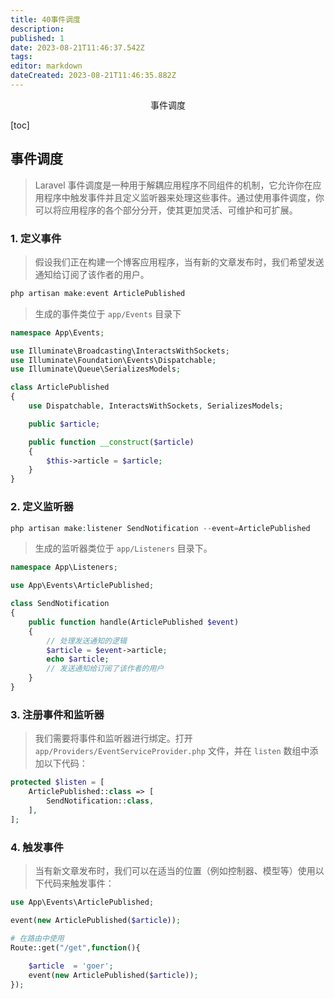 ```yaml
---
title: 40事件调度
description: 
published: 1
date: 2023-08-21T11:46:37.542Z
tags: 
editor: markdown
dateCreated: 2023-08-21T11:46:35.882Z
---
```


<center>事件调度</center>



[toc]







## 事件调度

> Laravel 事件调度是一种用于解耦应用程序不同组件的机制，它允许你在应用程序中触发事件并且定义监听器来处理这些事件。通过使用事件调度，你可以将应用程序的各个部分分开，使其更加灵活、可维护和可扩展。







### 1. 定义事件

> 假设我们正在构建一个博客应用程序，当有新的文章发布时，我们希望发送通知给订阅了该作者的用户。

```php
php artisan make:event ArticlePublished
```

> 生成的事件类位于 `app/Events` 目录下

```php
namespace App\Events;

use Illuminate\Broadcasting\InteractsWithSockets;
use Illuminate\Foundation\Events\Dispatchable;
use Illuminate\Queue\SerializesModels;

class ArticlePublished
{
    use Dispatchable, InteractsWithSockets, SerializesModels;

    public $article;

    public function __construct($article)
    {
        $this->article = $article;
    }
}
```



### 2. 定义监听器

```php
php artisan make:listener SendNotification --event=ArticlePublished
```

> 生成的监听器类位于 `app/Listeners` 目录下。

```php
namespace App\Listeners;

use App\Events\ArticlePublished;

class SendNotification
{
    public function handle(ArticlePublished $event)
    {
        // 处理发送通知的逻辑
        $article = $event->article;
        echo $article;
        // 发送通知给订阅了该作者的用户
    }
}
```



### 3. 注册事件和监听器

> 我们需要将事件和监听器进行绑定。打开 `app/Providers/EventServiceProvider.php` 文件，并在 `listen` 数组中添加以下代码：

```php
protected $listen = [
    ArticlePublished::class => [
        SendNotification::class,
    ],
];
```





### 4. 触发事件

> 当有新文章发布时，我们可以在适当的位置（例如控制器、模型等）使用以下代码来触发事件：

```php
use App\Events\ArticlePublished;

event(new ArticlePublished($article));
```

```php
# 在路由中使用
Route::get("/get",function(){
    
    $article  = 'goer';
    event(new ArticlePublished($article));
});
```


